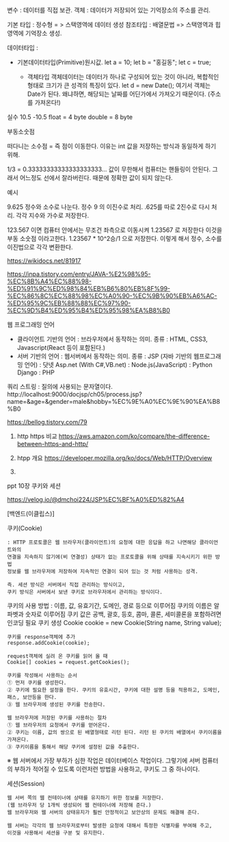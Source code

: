 변수 : 데이터를 직접 보관.
객체 : 데이터가 저장되어 있는 기억장소의 주소를 관리.


기본 타입 : 정수형 = > 스택영역에 데이터 생성
참조타입 : 배열문법 => 스택영역과 힙 영역에 기억장소 생성.

데이터타입 :

- 기본데이터타입(Primitive)원시값. 
  let a = 10;
  let b = "홍길동";
  let c = true;

  - 객체타입
    객체데이터는 데이터가 하나로 구성되어 있는 것이 아니라, 복합적인 형태로
    크기가 큰 성격의 특징이 있다.
    let d = new Date();
    여기서 객체는 Date가 된다. 왜냐하면, 해당되는 날짜를 어딘가에서 가져오기 때문이다. (주소를 가져온다!)
    

실수 
10.5 
-10.5 
float = 4 byte
double = 8 byte

부동소숫점 

떠다니는 소수점 = 즉 점이 이동한다.
이유는 int 값을 저장하는 방식과 동일하게 하기 위해.

1/3 = 0.33333333333333333333... 값이 무한해서 컴퓨터는 핸들링이 안된다.
그래서 어느정도 선에서 잘라버린다.  때문에 정확한 값이 되지 않는다.

예시

9.625 
정수와 소수로 나눈다.
정수 9 의 이진수로 처리.
.625를 따로 2진수로 다시 처리.
각각 지수와 가수로 저장한다. 

123.567 이면 컴퓨터 안에서는 무조건 좌측으로 이동시켜 1.23567 로 저장한다 이것을 부동 소숫점 이라고한다.
1.23567 * 10^2승/1 으로 저장한다. 이렇게 해서 정수, 소수를 이진법으로 각각 변환한다. 

https://wikidocs.net/81917

https://inpa.tistory.com/entry/JAVA-%E2%98%95-%EC%8B%A4%EC%88%98-%ED%91%9C%ED%98%84%EB%B6%80%EB%8F%99-%EC%86%8C%EC%88%98%EC%A0%90-%EC%9B%90%EB%A6%AC-%ED%95%9C%EB%88%88%EC%97%90-%EC%9D%B4%ED%95%B4%ED%95%98%EA%B8%B0


웹 프로그래밍 언어
  - 클라이언트 기반의 언어
    : 브라우저에서 동작하는 의미.
    종류 : HTML, CSS3, Javascript(React 등이 포함된다.)
  - 서버 기반의 언어
    : 웹서버에서 동작하는 의미.
    종류 : JSP (자바 기반의 웹프로그래밍 언어)
           : 닷넷 Asp.net (With C#,VB.net) 
           : Node.js(JavaScript)
           : Python Django
           : PHP

쿼리 스트링 : 질의에 사용되는 문자열이다.
http://localhost:9000/docjsp/ch05/process.jsp?name=&age=&gender=male&hobby=%EC%9E%A0%EC%9E%90%EA%B8%B0 


https://bellog.tistory.com/79


1) http https 비교
https://aws.amazon.com/ko/compare/the-difference-between-https-and-http/

2) htpp 개요
https://developer.mozilla.org/ko/docs/Web/HTTP/Overview

3)
ppt 10장 쿠키와 세션

https://velog.io/@dmchoi224/JSP%EC%BF%A0%ED%82%A4

[백엔드(이클립스)]

쿠키(Cookie)

	: HTTP 프로토콜은 웹 브라우저(클라이언트)의 요청에 대한 응답을 하고 나면해당 클라이언트와의 
	연결을 지속하지 않기에(비 연결성) 상태가 없는 프로토콜을 위해 상태를 지속시키기 위한 방법
	정보를 웹 브라우저에 저장하여 지속적인 연결이 되어 있는 것 처럼 사용하는 성격.

	즉. 세션 방식은 서버에서 직접 관리하는 방식이고, 
	쿠키 방식은 서버에서 보낸 쿠키로 브라우저에서 관리하는 방식이다.

쿠키의 사용 방법
	: 이름, 값, 유효기간, 도메인, 경로 등으로 이루어짐
	쿠키의 이름은 알파벳과 숫자로 이루어짐
	쿠키 값은 공백, 괄호, 등호, 콤마, 콜론, 세미콜론을 포함하려면 인코딩 필요
	쿠키 생성
	Cookie cookie = new Cookie(String name, String value);

	쿠키를 response객체에 추가
	response.addCookie(cookie);

	request객체에 실려 온 쿠키를 읽어 올 때
	Cookie[] cookies = request.getCookies();

	쿠키를 작성해서 사용하는 순서
	① 먼저 쿠키를 생성한다.
	② 쿠키에 필요한 설정을 한다. 쿠키의 유효시간, 쿠키에 대한 설명 등을 적용하고, 도메인, 패스, 보안등을 한다.
	③ 웹 브라우저에 생성된 쿠키를 전송한다.

	웹 브라우저에 저장된 쿠키를 사용하는 절차
	① 웹 브라우저의 요청에서 쿠키를 얻어온다.
	② 쿠키는 이름, 값의 쌍으로 된 배열형태로 리턴 된다. 리턴 된 쿠키의 배열에서 쿠키이름을 가져온다.
	③ 쿠키이름을 통해서 해당 쿠키에 설정된 값을 추출한다.

※ 웹 서버에서 가장 부하가 심한 작업은 데이터베이스 작업이다.
	그렇기에 서버 컴퓨터의 부하가 적어질 수 있도록 이런저런 방법을 사용하고, 쿠키도 그 중 하나이다.


세션(Session)

	웹 서버 쪽의 웹 컨테이너에 상태를 유지하기 위한 정보를 저장한다.
	(웹 브라우저 당 1개씩 생성되어 웹 컨테이너에 저장해 준다.)
	웹 브라우저와 웹 서버의 상태유지가 훨씬 안정적이고 보안상의 문제도 해결해 준다.

	웹 서버는 각각의 웹 브라우저로부터 발생한 요청에 대해서 특정한 식별자를 부여해 주고,
	이것을 사용해서 세션을 구분 및 유지한다.

















